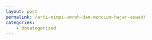 ```yaml
---
layout: post
permalink: /arti-mimpi-umroh-dan-mencium-hajar-aswad/
categories:
    - Uncategorized
---
```


